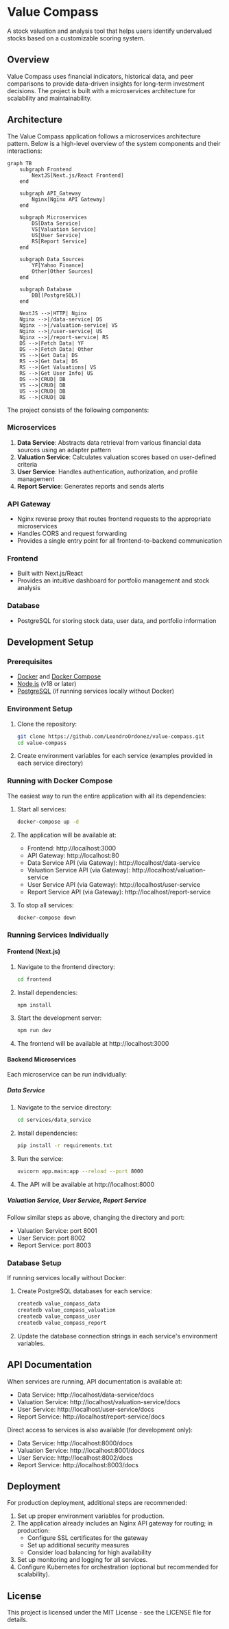 # Value Compass

A stock valuation and analysis tool that helps users identify undervalued stocks based on a customizable scoring system.

## Overview

Value Compass uses financial indicators, historical data, and peer comparisons to provide data-driven insights for long-term investment decisions. The project is built with a microservices architecture for scalability and maintainability.

## Architecture

The Value Compass application follows a microservices architecture pattern. Below is a high-level overview of the system components and their interactions:

```mermaid
graph TB
    subgraph Frontend
        NextJS[Next.js/React Frontend]
    end

    subgraph API_Gateway
        Nginx[Nginx API Gateway]
    end

    subgraph Microservices
        DS[Data Service]
        VS[Valuation Service]
        US[User Service]
        RS[Report Service]
    end

    subgraph Data_Sources
        YF[Yahoo Finance]
        Other[Other Sources]
    end

    subgraph Database
        DB[(PostgreSQL)]
    end

    NextJS -->|HTTP| Nginx
    Nginx -->|/data-service| DS
    Nginx -->|/valuation-service| VS
    Nginx -->|/user-service| US
    Nginx -->|/report-service| RS
    DS -->|Fetch Data| YF
    DS -->|Fetch Data| Other
    VS -->|Get Data| DS
    RS -->|Get Data| DS
    RS -->|Get Valuations| VS
    RS -->|Get User Info| US
    DS -->|CRUD| DB
    VS -->|CRUD| DB
    US -->|CRUD| DB
    RS -->|CRUD| DB
```

The project consists of the following components:

### Microservices

1. **Data Service**: Abstracts data retrieval from various financial data sources using an adapter pattern
2. **Valuation Service**: Calculates valuation scores based on user-defined criteria
3. **User Service**: Handles authentication, authorization, and profile management
4. **Report Service**: Generates reports and sends alerts

### API Gateway

- Nginx reverse proxy that routes frontend requests to the appropriate microservices
- Handles CORS and request forwarding
- Provides a single entry point for all frontend-to-backend communication

### Frontend

- Built with Next.js/React
- Provides an intuitive dashboard for portfolio management and stock analysis

### Database

- PostgreSQL for storing stock data, user data, and portfolio information

## Development Setup

### Prerequisites

- [Docker](https://docs.docker.com/get-docker/) and [Docker Compose](https://docs.docker.com/compose/install/)
- [Node.js](https://nodejs.org/) (v18 or later)
- [PostgreSQL](https://www.postgresql.org/download/) (if running services locally without Docker)

### Environment Setup

1. Clone the repository:
   ```bash
   git clone https://github.com/LeandroOrdonez/value-compass.git
   cd value-compass
   ```

2. Create environment variables for each service (examples provided in each service directory)

### Running with Docker Compose

The easiest way to run the entire application with all its dependencies:

1. Start all services:
   ```bash
   docker-compose up -d
   ```

2. The application will be available at:
   - Frontend: http://localhost:3000
   - API Gateway: http://localhost:80
   - Data Service API (via Gateway): http://localhost/data-service
   - Valuation Service API (via Gateway): http://localhost/valuation-service
   - User Service API (via Gateway): http://localhost/user-service
   - Report Service API (via Gateway): http://localhost/report-service

3. To stop all services:
   ```bash
   docker-compose down
   ```

### Running Services Individually

#### Frontend (Next.js)

1. Navigate to the frontend directory:
   ```bash
   cd frontend
   ```

2. Install dependencies:
   ```bash
   npm install
   ```

3. Start the development server:
   ```bash
   npm run dev
   ```

4. The frontend will be available at http://localhost:3000

#### Backend Microservices

Each microservice can be run individually:

##### Data Service

1. Navigate to the service directory:
   ```bash
   cd services/data_service
   ```

2. Install dependencies:
   ```bash
   pip install -r requirements.txt
   ```

3. Run the service:
   ```bash
   uvicorn app.main:app --reload --port 8000
   ```

4. The API will be available at http://localhost:8000

##### Valuation Service, User Service, Report Service

Follow similar steps as above, changing the directory and port:

- Valuation Service: port 8001
- User Service: port 8002
- Report Service: port 8003

### Database Setup

If running services locally without Docker:

1. Create PostgreSQL databases for each service:
   ```bash
   createdb value_compass_data
   createdb value_compass_valuation
   createdb value_compass_user
   createdb value_compass_report
   ```

2. Update the database connection strings in each service's environment variables.

## API Documentation

When services are running, API documentation is available at:

- Data Service: http://localhost/data-service/docs
- Valuation Service: http://localhost/valuation-service/docs
- User Service: http://localhost/user-service/docs
- Report Service: http://localhost/report-service/docs

Direct access to services is also available (for development only):
- Data Service: http://localhost:8000/docs
- Valuation Service: http://localhost:8001/docs
- User Service: http://localhost:8002/docs
- Report Service: http://localhost:8003/docs

## Deployment

For production deployment, additional steps are recommended:

1. Set up proper environment variables for production.
2. The application already includes an Nginx API gateway for routing; in production:
   - Configure SSL certificates for the gateway
   - Set up additional security measures
   - Consider load balancing for high availability
3. Set up monitoring and logging for all services.
4. Configure Kubernetes for orchestration (optional but recommended for scalability).

## License

This project is licensed under the MIT License - see the LICENSE file for details.
